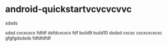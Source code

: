 # android-quickstartvcvcvcvvc

sdsds

sdsd
cxcxcxcx
fdfdf
dsfdcxcxcx
fdf
build9
build10
dsdsd
cxcxc
cxcxcxcxcxc
gfgfgdsdsds
fdfdfdfdf
